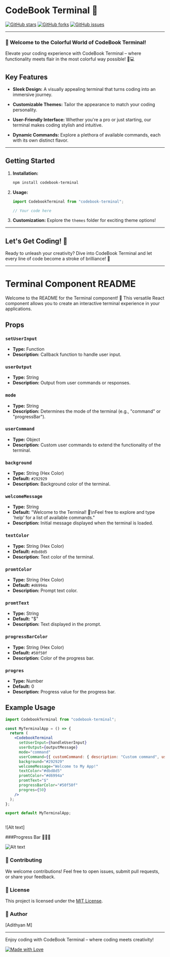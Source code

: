 <!-- Welcome to CodeBook Terminal! -->

# CodeBook Terminal 🚀

[![GitHub stars](https://img.shields.io/github/stars/adhithyankrishna/codebook-terminal?style=social)](https://github.com/adhithyankrishna/codebook-terminal/stargazers)
[![GitHub forks](https://img.shields.io/github/forks/adhithyankrishna/codebook-terminal?style=social)](https://github.com/adhithyankrishna/codebook-terminal/network/members)
[![GitHub issues](https://img.shields.io/github/issues/adhithyankrishna/codebook-terminal)](https://github.com/adhithyankrishna/codebook-terminal/issues)

---

### 🌈 Welcome to the Colorful World of CodeBook Terminal!

Elevate your coding experience with CodeBook Terminal – where functionality meets flair in the most colorful way possible! 🎨💻

## Key Features

- **Sleek Design:** A visually appealing terminal that turns coding into an immersive journey.

- **Customizable Themes:** Tailor the appearance to match your coding personality.

- **User-Friendly Interface:** Whether you're a pro or just starting, our terminal makes coding stylish and intuitive.

- **Dynamic Commands:** Explore a plethora of available commands, each with its own distinct flavor.

---

## Getting Started

1. **Installation:**
    ```bash
    npm install codebook-terminal
    ```

2. **Usage:**
    ```javascript
    import CodebookTerminal from "codebook-terminal";

    // Your code here
    ```

3. **Customization:**
    Explore the `themes` folder for exciting theme options!

---

## Let's Get Coding! 🚀

Ready to unleash your creativity? Dive into CodeBook Terminal and let every line of code become a stroke of brilliance! 🌟

---
# Terminal Component README

Welcome to the README for the Terminal component! 🚀 This versatile React component allows you to create an interactive terminal experience in your applications.

## Props

### `setUserInput`
- **Type:** Function
- **Description:** Callback function to handle user input.

### `userOutput`
- **Type:** String
- **Description:** Output from user commands or responses.

### `mode`
- **Type:** String
- **Description:** Determines the mode of the terminal (e.g., "command" or "progressBar").

### `userCommand`
- **Type:** Object
- **Description:** Custom user commands to extend the functionality of the terminal.

### `background`
- **Type:** String (Hex Color)
- **Default:** `#292929`
- **Description:** Background color of the terminal.

### `welcomeMessage`
- **Type:** String
- **Default:** "Welcome to the Terminal! 🚀\nFeel free to explore and type 'help' for a list of available commands."
- **Description:** Initial message displayed when the terminal is loaded.

### `textColor`
- **Type:** String (Hex Color)
- **Default:** `#dbd8d5`
- **Description:** Text color of the terminal.

### `promtColor`
- **Type:** String (Hex Color)
- **Default:** `#d6994a`
- **Description:** Prompt text color.

### `promtText`
- **Type:** String
- **Default:** "$"
- **Description:** Text displayed in the prompt.

### `progressBarColor`
- **Type:** String (Hex Color)
- **Default:** `#50f50f`
- **Description:** Color of the progress bar.

### `progres`
- **Type:** Number
- **Default:** 0
- **Description:** Progress value for the progress bar.

## Example Usage

```jsx
import CodebookTerminal from "codebook-terminal";

const MyTerminalApp = () => {
  return (
    <CodebookTerminal
      setUserInput={handleUserInput}
      userOutput={outputMessage}
      mode="command"
      userCommand={{ customCommand: { description: "Custom command", usage: "customCommand", fn: () => {} } }}
      background="#292929"
      welcomeMessage="Welcome to My App!"
      textColor="#dbd8d5"
      promtColor="#d6994a"
      promtText="$"
      progressBarColor="#50f50f"
      progres={50}
    />
  );
};

export default MyTerminalApp;



``````
![Alt text]


###Progress Bar 🎉🎉🎉

![Alt text](ezgif.com-video-to-gif.gif)

### 🤝 Contributing

We welcome contributions! Feel free to open issues, submit pull requests, or share your feedback.

### 📝 License

This project is licensed under the [MIT License](LICENSE).

### 👤 Author


[Adithyan M]

---

Enjoy coding with CodeBook Terminal – where coding meets creativity!

[![Made with Love](https://img.shields.io/badge/Made%20with-%E2%9D%A4-red)](https://github.com/adhithyankrishna/codebook-terminal)
